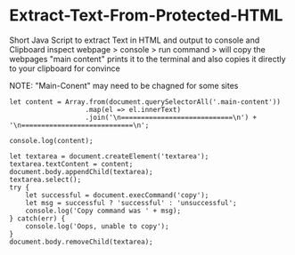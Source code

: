 # Extract-Text-From-Protected-HTML
Short Java Script to extract Text in HTML and output to console and Clipboard
inspect webpage > console > run command > 
will copy the webpages "main content" prints it to the terminal and also copies it directly to your clipboard for convince 

NOTE: "Main-Conent" may need to be chagned for some sites

```
let content = Array.from(document.querySelectorAll('.main-content'))
                   .map(el => el.innerText)
                   .join('\n============================\n') + '\n============================\n';

console.log(content);

let textarea = document.createElement('textarea');
textarea.textContent = content;
document.body.appendChild(textarea);
textarea.select();
try {
    let successful = document.execCommand('copy');
    let msg = successful ? 'successful' : 'unsuccessful';
    console.log('Copy command was ' + msg);
} catch(err) {
    console.log('Oops, unable to copy');
}
document.body.removeChild(textarea);

```
